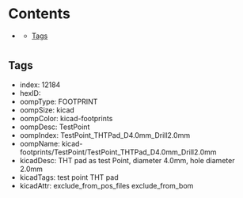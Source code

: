 



Contents
========

* [](#)
	* [Tags](#tags)

# 

## Tags

- index: 12184
- hexID: 
- oompType: FOOTPRINT
- oompSize: kicad
- oompColor: kicad-footprints
- oompDesc: TestPoint
- oompIndex: TestPoint_THTPad_D4.0mm_Drill2.0mm
- oompName: kicad-footprints/TestPoint/TestPoint_THTPad_D4.0mm_Drill2.0mm
- kicadDesc: THT pad as test Point, diameter 4.0mm, hole diameter 2.0mm
- kicadTags: test point THT pad
- kicadAttr: exclude_from_pos_files exclude_from_bom

